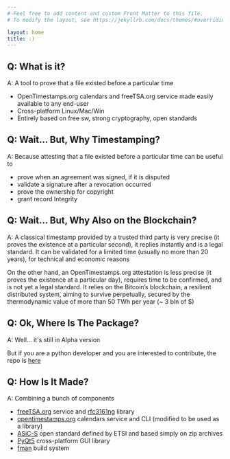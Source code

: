 ```yaml
---
# Feel free to add content and custom Front Matter to this file.
# To modify the layout, see https://jekyllrb.com/docs/themes/#overriding-theme-defaults

layout: home
title: :)
---
```


## Q: What is it?

A: A tool to prove that a file existed before a particular time

* OpenTimestamps.org calendars and freeTSA.org service made easily available to any end-user
* Cross-platform Linux/Mac/Win
* Entirely based on free sw, strong cryptography, open standards

## Q: Wait... But, Why Timestamping?

A: Because attesting that a file existed before a particular time can be useful to

* prove when an agreement was signed, if it is disputed
* validate a signature after a revocation occurred
* prove the ownership for copyright
* grant record Integrity

## Q: Wait... But, Why Also on the Blockchain? 

A: A classical timestamp provided by a trusted third party is very precise (it proves the existence at a particular second), it replies instantly and is a legal standard. It can be validated for a limited time (usually no more than 20 years), for technical and economic reasons

On the other hand, an OpenTimestamps.org attestation is less precise (it proves the existence at a particular day), requires time to be confirmed, and is not yet a legal standard. It relies on the Bitcoin’s blockchain, a resilient distributed system, aiming to survive perpetually, secured by the thermodynamic value of more than 50 TWh per year (~ 3 bln of $)


## Q: Ok, Where Is The Package?

A: Well... it's still in Alpha version

But if you are a python developer and you are interested to contribute, the repo is [here](https://github.com/TimeBags/timebags)

## Q: How Is It Made?

A: Combining a bunch of components

* [freeTSA.org](https://freetsa.org) service and [rfc3161ng](https://github.com/trbs/rfc3161ng/) library
* [opentimestamps.org](https://opentimestamps.org) calendars service and CLI (modified to be used as a library)
* [ASiC-S](https://www.etsi.org/deliver/etsi_ts/102900_102999/102918/01.03.01_60/ts_102918v010301p.pdf) open standard defined by ETSI and based simply on zip archives
* [PyQt5](https://www.riverbankcomputing.com/software/pyqt/intro) cross-platform GUI library
* [fman](https://build-system.fman.io/) build system

